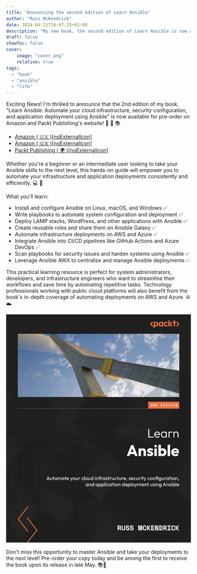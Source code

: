 ```yaml
---
title: "Announcing the second edition of Learn Ansible"
author: "Russ McKendrick"
date: 2024-04-21T16:07:25+01:00
description: "My new book, the second edition of Learn Ansible is now available for pre-order."
draft: false
showToc: false
cover:
    image: "cover.png"
    relative: true
tags:
  - "book"
  - "ansible"
  - "life"
---
```



Exciting News! I'm thrilled to announce that the 2nd edition of my book, "Learn Ansible: Automate your cloud infrastructure, security configuration, and application deployment using Ansible" is now available for pre-order on Amazon and Packt Publishing's website! 📣 🎉 📚

- [Amazon ( 🇺🇸 )[noExternalIcon]](https://www.amazon.com/Learn-Ansible-infrastructure-configuration-application-ebook/dp/B0D1Y2D5Z6/)
- [Amazon ( 🇬🇧 )[noExternalIcon]](https://www.amazon.co.uk/dp/B0D1Y2D5Z6/)
- [Packt Publishing ( 🌍 )[noExternalIcon]](https://www.packtpub.com/product/learn-ansible-second-edition/9781835088913)

Whether you're a beginner or an intermediate user looking to take your Ansible skills to the next level, this hands-on guide will empower you to automate your infrastructure and application deployments consistently and efficiently. 💻 🚀

What you'll learn:
- Install and configure Ansible on Linux, macOS, and Windows ✅
- Write playbooks to automate system configuration and deployment ✅
- Deploy LAMP stacks, WordPress, and other applications with Ansible ✅
- Create reusable roles and share them on Ansible Galaxy ✅
-  Automate infrastructure deployments on AWS and Azure ✅
-  Integrate Ansible into CI/CD pipelines like GitHub Actions and Azure DevOps ✅
-  Scan playbooks for security issues and harden systems using Ansible ✅
-  Leverage Ansible AWX to centralize and manage Ansible deployments ✅

This practical learning resource is perfect for system administrators, developers, and infrastructure engineers who want to streamline their workflows and save time by automating repetitive tasks. Technology professionals working with public cloud platforms will also benefit from the book's in-depth coverage of automating deployments on AWS and Azure. 🌐☁️

![Cover image of the book 'Learn Ansible' by Russ McKendrick, 2nd edition, featuring a photograph of a modern bridge against a blue sky. The book focuses on automating cloud infrastructure, security configuration, and application deployment using Ansible, published by Packt.](images/cover_image_large.jpg)

Don't miss this opportunity to master Ansible and take your deployments to the next level! Pre-order your copy today and be among the first to receive the book upon its release in late May. 📚💨
